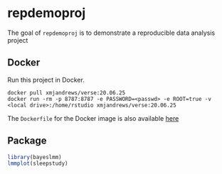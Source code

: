 
<!-- README.md is generated from README.Rmd. Please edit that file -->

# repdemoproj

<!-- badges: start -->

<!-- badges: end -->

The goal of `repdemoproj` is to demonstrate a reproducible data analysis
project

## Docker

Run this project in Docker.

    docker pull xmjandrews/verse:20.06.25
    docker run -rm -p 8787:8787 -e PASSWORD=<passwd> -e ROOT=true -v <local drive>:/home/rstudio xmjandrews/verse:20.06.25

The `Dockerfile` for the Docker image is also available
[here](Dockerfile)

## Package

``` r
library(bayeslmm)
lmmplot(sleepstudy)
```
